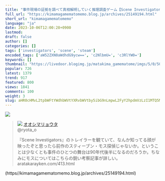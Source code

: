 ```yaml
---
title: "事件現場の証拠を調べて真相解明していく推理調査ゲーム【Scene Investigators】Steam向けに10"
full_url: "https://kimamagamematomemo.blog.jp/archives/25149194.html"
short_url: "kimamagamematomemo"
language: "ja"
date: 2023-10-06T12:00:28+0900
lastmod: 
draft: false
author: []
categories: []
tags: ['investigators', 'scene', 'steam']
encoded_tags: ['aW52ZXN0aWdhdG9ycw==', 'c2NlbmU=', 'c3RlYW0=']
keywords: []
thumbnail: "https://livedoor.blogimg.jp/matakima_gamematome/imgs/5/0/50ca55a4.jpg"
popular: 726
latest: 1379
trend: 917
featured: 800
views: 1841
comments: 100
weight: 3
slug: aHR0cHMvL2tpbWFtYWdhbWVtYXRvbWVtby5ibG9nLmpwL2FyY2hpdmVzLzI1MTQ5MTk0Lmh0bWw=
---
```


![](https://livedoor.blogimg.jp/matakima_gamematome/imgs/5/0/50ca55a4.jpg)

<blockquote id='twibodyMD6zZKVmqM'> <p> <img src='https//livedoor.blogimg.jp/matakima_gamematome/imgs/0/f/0f687ab4.png'> <a target='_blank' href='https//twitter.com/ryota_o/status/1709597002487812456'>オオシマリョウタ </a><br> @ryota_o </p> <p id='twitextMD6zZKVmqM'> 『Scene Investigators』のトレイラーを観ていて、なんか知ってる顔が映ったぞと思ったら前作のスティーブン・モス探偵じゃないか。ということは少なくとも事件のひとつの舞台は90年代後半になるのだろうか。ちなみにモスについてはこちらの鋭い考察記事が詳しい。 aratakarayken.com/413.html </p> <p> <a target='_blank' href='https//twitter.com/ryota_o/status/1709597002487812456'></a> </p> </blockquote> 

(https//kimamagamematomemo.blog.jp/archives/25149194.html)
